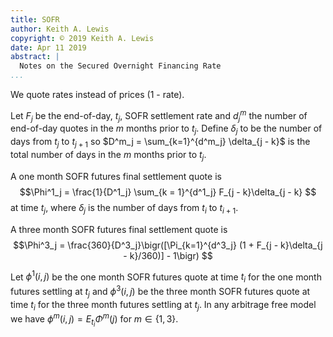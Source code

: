```yaml
---
title: SOFR
author: Keith A. Lewis
copyright: © 2019 Keith A. Lewis
date: Apr 11 2019
abstract: |
  Notes on the Secured Overnight Financing Rate
...
```


We quote rates instead of prices (1 - rate).

Let $F_j$ be the end-of-day, $t_j$, SOFR settlement rate
and $d^m_j$ the number of end-of-day quotes
in the $m$ months prior to $t_j$.
Define $\delta_j$ to be the number of days from $t_j$ to $t_{j+1}$
so $D^m_j = \sum_{k=1}^{d^m_j} \delta_{j - k}$ is the total
number of days in the $m$ months prior to $t_j$.

A one month SOFR futures final settlement quote is
$$\Phi^1_j
= \frac{1}{D^1_j} \sum_{k = 1}^{d^1_j} F_{j - k}\delta_{j - k}
$$
at time $t_j$, where $\delta_j$ is the number of days from $t_i$ to $t_{i+1}$.

A three month SOFR futures final settlement quote is
$$\Phi^3_j
= \frac{360}{D^3_j}\bigr([\Pi_{k=1}^{d^3_j}
(1 + F_{j - k}\delta_{j - k}/360)] - 1\bigr)
$$

Let $\phi^1(i, j)$ be the one month SOFR futures quote at time $t_i$
for the one month futures settling at $t_j$ and $\phi^3(i, j)$ be the
three month SOFR futures quote at time $t_i$ for the three month futures
settling at $t_j$. In any arbitrage free model we have $\phi^m(i, j) =
E_{t_i} \Phi^m(j)$ for $m\in\{1,3\}$.
